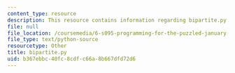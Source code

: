 ```yaml
---
content_type: resource
description: This resource contains information regarding bipartite.py.
file: null
file_location: /coursemedia/6-s095-programming-for-the-puzzled-january-iap-2018/b367ebbc40fc8cdfc66a8b667dfd72d6_bipartite.py
file_type: text/python-source
resourcetype: Other
title: bipartite.py
uid: b367ebbc-40fc-8cdf-c66a-8b667dfd72d6
---
```

